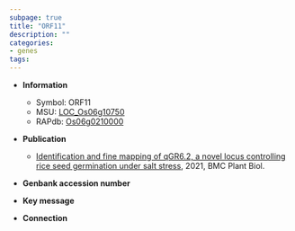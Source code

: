 ```yaml
---
subpage: true
title: "ORF11"
description: ""
categories:
- genes
tags: 
---
```


* **Information**  
    + Symbol: ORF11  
    + MSU: [LOC_Os06g10750](http://rice.plantbiology.msu.edu/cgi-bin/ORF_infopage.cgi?orf=LOC_Os06g10750)  
    + RAPdb: [Os06g0210000](http://rapdb.dna.affrc.go.jp/viewer/gbrowse_details/irgsp1?name=Os06g0210000)  

* **Publication**  
    + [Identification and fine mapping of qGR6.2, a novel locus controlling rice seed germination under salt stress](http://www.ncbi.nlm.nih.gov/pubmed?term=Identification+and+fine+mapping+of+qGR6.2,+a+novel+locus+controlling+rice+seed+germination+under+salt+stress%5BTitle%5D), 2021, BMC Plant Biol.

* **Genbank accession number**  

* **Key message**  

* **Connection**  



